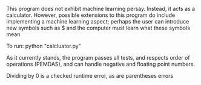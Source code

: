 This program does not exhibit machine learning persay. Instead, it acts as a
calculator. However, possible extensions to this program do include
implementing a machine learning aspect; perhaps the user can introduce new
symbols such as $ and the computer must learn what these symbols mean

To run: python "calcluator.py"

As it currently stands, the program passes all tests, and respects order of
operations (PEMDAS), and can handle negative and floating point numbers.

Dividing by 0 is a checked runtime error, as are parentheses errors